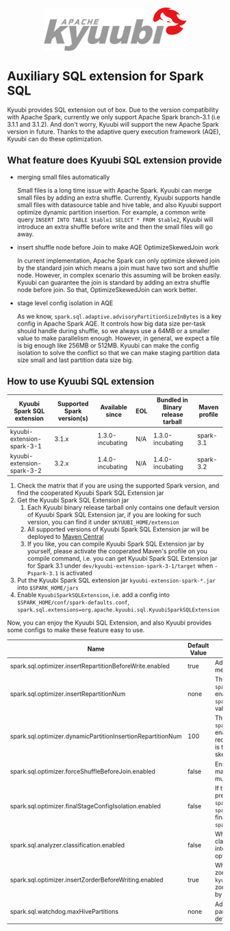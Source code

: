 <!--
 - Licensed to the Apache Software Foundation (ASF) under one or more
 - contributor license agreements.  See the NOTICE file distributed with
 - this work for additional information regarding copyright ownership.
 - The ASF licenses this file to You under the Apache License, Version 2.0
 - (the "License"); you may not use this file except in compliance with
 - the License.  You may obtain a copy of the License at
 -
 -   http://www.apache.org/licenses/LICENSE-2.0
 -
 - Unless required by applicable law or agreed to in writing, software
 - distributed under the License is distributed on an "AS IS" BASIS,
 - WITHOUT WARRANTIES OR CONDITIONS OF ANY KIND, either express or implied.
 - See the License for the specific language governing permissions and
 - limitations under the License.
 -->

<div align=center>

![](../imgs/kyuubi_logo.png)

</div>

# Auxiliary SQL extension for Spark SQL

Kyuubi provides SQL extension out of box. Due to the version compatibility with Apache Spark, currently we only support Apache Spark branch-3.1 (i.e 3.1.1 and 3.1.2).
And don't worry, Kyuubi will support the new Apache Spark version in future. Thanks to the adaptive query execution framework (AQE), Kyuubi can do these optimization.

## What feature does Kyuubi SQL extension provide
- merging small files automatically
  
  Small files is a long time issue with Apache Spark. Kyuubi can merge small files by adding an extra shuffle.
  Currently, Kyuubi supports handle small files with datasource table and hive table, and also Kyuubi support optimize dynamic partition insertion.
  For example, a common write query `INSERT INTO TABLE $table1 SELECT * FROM $table2`, Kyuubi will introduce an extra shuffle before write and then the small files will go away.


- insert shuffle node before Join to make AQE OptimizeSkewedJoin work

  In current implementation, Apache Spark can only optimize skewed join by the standard join which means a join must have two sort and shuffle node.
  However, in complex scenario this assuming will be broken easily. Kyuubi can guarantee the join is standard by adding an extra shuffle node before join.
  So that, OptimizeSkewedJoin can work better.


- stage level config isolation in AQE

  As we know, `spark.sql.adaptive.advisoryPartitionSizeInBytes` is a key config in Apache Spark AQE.
  It controls how big data size per-task should handle during shuffle, so we always use a 64MB or a smaller value to make parallelism enough.
  However, in general, we expect a file is big enough like 256MB or 512MB. Kyuubi can make the config isolation to solve the conflict so that
  we can make staging partition data size small and last partition data size big.


## How to use Kyuubi SQL extension

| Kyuubi Spark SQL extension | Supported Spark version(s) | Available since  | EOL              | Bundled in Binary release tarball | Maven profile
| -------------------------- | -------------------------- | ---------------- | ---------------- | --------------------------------- | -------------
| kyuubi-extension-spark-3-1 | 3.1.x                      | 1.3.0-incubating | N/A              | 1.3.0-incubating                  | spark-3.1
| kyuubi-extension-spark-3-2 | 3.2.x                      | 1.4.0-incubating | N/A              | 1.4.0-incubating                  | spark-3.2

1. Check the matrix that if you are using the supported Spark version, and find the cooperated Kyuubi Spark SQL Extension jar
2. Get the Kyuubi Spark SQL Extension jar
   1. Each Kyuubi binary release tarball only contains one default version of Kyuubi Spark SQL Extension jar, if you are looking for such version, you can find it under `$KYUUBI_HOME/extension`
   2. All supported versions of Kyuubi Spark SQL Extension jar will be deployed to [Maven Central](https://search.maven.org/search?q=kyuubi-extension-spark)
   3. If you like, you can compile Kyuubi Spark SQL Extension jar by yourself, please activate the cooperated Maven's profile on you compile command, i.e. you can get Kyuubi Spark SQL Extension jar for Spark 3.1 under `dev/kyuubi-extension-spark-3-1/target` when `-Pspark-3.1` is activated
3. Put the Kyuubi Spark SQL extension jar `kyuubi-extension-spark-*.jar` into `$SPARK_HOME/jars`
4. Enable `KyuubiSparkSQLExtension`, i.e. add a config into `$SPARK_HOME/conf/spark-defaults.conf`, `spark.sql.extensions=org.apache.kyuubi.sql.KyuubiSparkSQLExtension`

Now, you can enjoy the Kyuubi SQL Extension, and also Kyuubi provides some configs to make these feature easy to use.

Name | Default Value | Description | Since
--- | --- | --- | ---
spark.sql.optimizer.insertRepartitionBeforeWrite.enabled | true | Add repartition node at the top of query plan. An approach of merging small files. | 1.2.0
spark.sql.optimizer.insertRepartitionNum | none | The partition number if `spark.sql.optimizer.insertRepartitionBeforeWrite.enabled` is enabled. If AQE is disabled, the default value is `spark.sql.shuffle.partitions`. If AQE is enabled, the default value is none that means depend on AQE. | 1.2.0
spark.sql.optimizer.dynamicPartitionInsertionRepartitionNum | 100 | The partition number of each dynamic partition if `spark.sql.optimizer.insertRepartitionBeforeWrite.enabled` is enabled. We will repartition by dynamic partition columns to reduce the small file but that can cause data skew. This config is to extend the partition of dynamic partition column to avoid skew but may generate some small files. | 1.2.0
spark.sql.optimizer.forceShuffleBeforeJoin.enabled | false | Ensure shuffle node exists before shuffled join (shj and smj) to make AQE `OptimizeSkewedJoin` works (complex scenario join, multi table join). | 1.2.0
spark.sql.optimizer.finalStageConfigIsolation.enabled | false | If true, the final stage support use different config with previous stage. The prefix of final stage config key should be `spark.sql.finalStage.`. For example, the raw spark config: `spark.sql.adaptive.advisoryPartitionSizeInBytes`, then the final stage config should be: `spark.sql.finalStage.adaptive.advisoryPartitionSizeInBytes`. | 1.2.0
spark.sql.analyzer.classification.enabled | false | When true, allows Kyuubi engine to judge this SQL's classification and set `spark.sql.analyzer.classification` back into sessionConf. Through this configuration item, Spark can optimizing configuration dynamic. | 1.4.0
spark.sql.optimizer.insertZorderBeforeWriting.enabled | true | When true, we will follow target table properties to insert zorder or not. The key properties are: 1) `kyuubi.zorder.enabled`: if this property is true, we will insert zorder before writing data. 2) `kyuubi.zorder.cols`: string split by comma, we will zorder by these cols. | 1.4.0
spark.sql.watchdog.maxHivePartitions | none | Add maxHivePartitions Strategy to avoid scan excessive hive partitions on partitioned table, it's optional that works with defined. | 1.4.0

